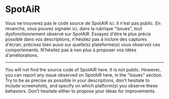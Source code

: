 # SpotAiR

Vous ne trouverez pas le code source de SpotAiR ici. Il n'est pas public.
En revanche, vous pouvez signaler ici, dans la rubrique "Issues", tout dysfonctionnement observé sur SpotAiR.
Essayez d'être le plus précis possible dans vos descriptions, n'hésitez pas à inclure des captures d'écran, précisez bien aussi sur quelle(s) plateforme(s) vous observez ces comportements.
N'hésitez pas à non plus à proposer vos idées d'améliorations.

---

You will not find the source code of SpotAiR here. It is not public.
However, you can report any issue observed on SpotAiR here, in the "Issues" section.
Try to be as precise as possible in your descriptions, don't hesitate to include screenshots, and specify on which platform(s) you observe these behaviors.
Don't hesitate either to propose your ideas for improvements.
